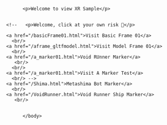  <html>
 <body style="margin : 0px; overflow: hidden;">
 
			<p>Welcome to view XR Sample</p>
     
	  
	  <!--   <p>Welcome, click at your own risk 🧛</p>
	  
	  <a href="/basicFrame01.html">Visit Basic Frame 01</a>
        <br/>
      <a href="/aframe_gltfmodel.html">Visit Model Frame 01</a>
        <br/>
	  <a href="/a_marker01.html">Void RUnner Marker</a>
	     <br/>
        <br/> 
      <a href="/a_marker01.html">Visit A Marker Test</a>
        <br/> -->
      <a href="/Shima.html">Metashima Bot Marker</a>
		<br/>
	  <a href="/VoidRunner.html">Void Runner Ship Marker</a>
	     <br/>
		
		
		    </body>
</html>
